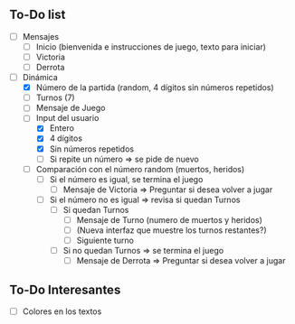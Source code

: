 ## To-Do list
- [ ] Mensajes
    - [ ] Inicio (bienvenida e instrucciones de juego, texto para iniciar)
    - [ ] Victoria
    - [ ] Derrota

- [ ] Dinámica
    - [x] Número de la partida (random, 4 dígitos sin números repetidos)
    - [ ] Turnos (7)
    - [ ] Mensaje de Juego
    - [ ] Input del usuario
        - [x] Entero
        - [x] 4 dígitos
        - [x] Sin números repetidos
        - [ ] Si repite un número => se pide de nuevo
    - [ ] Comparación con el número random (muertos, heridos)
        - [ ] Si el número es igual, se termina el juego
            - [ ] Mensaje de Victoria => Preguntar si desea volver a jugar
        - [ ] Si el número no es igual => revisa si quedan Turnos
            - [ ] Si quedan Turnos
                - [ ] Mensaje de Turno (numero de muertos y heridos)
                - [ ] (Nueva interfaz que muestre los turnos restantes?)
                - [ ] Siguiente turno
            - [ ] Si no quedan Turnos => se termina el juego
                - [ ] Mensaje de Derrota => Preguntar si desea volver a jugar

## To-Do Interesantes
- [ ] Colores en los textos

